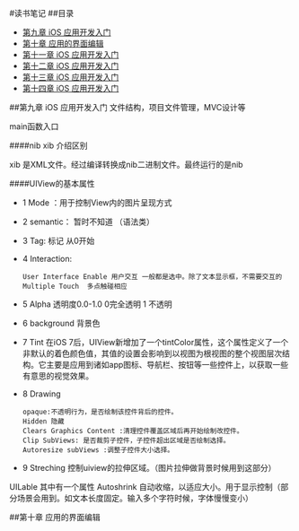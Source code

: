 #读书笔记
##目录
* [第九章 iOS 应用开发入门](#nine_chapter)
* [第十章 应用的界面编辑](#ten_chapter)
* [第十一章 iOS 应用开发入门](#_chapter) 
* [第十二章 iOS 应用开发入门](#nine_chapter) 
* [第十三章 iOS 应用开发入门](#nine_chapter) 
* [第十四章 iOS 应用开发入门](#nine_chapter) 

<b id="nine_chapter"></b>
##第九章 iOS 应用开发入门
文件结构，项目文件管理，MVC设计等

main函数入口

####nib xib 介绍区别

xib 是XML文件。经过编译转换成nib二进制文件。最终运行的是nib

####UIView的基本属性
* 1 Mode ：用于控制View内的图片呈现方式
* 2 semantic：  暂时不知道 （语法类）
* 3 Tag: 标记 从0开始
* 4 Interaction:

      User Interface Enable 用户交互 一般都是选中。除了文本显示框，不需要交互的
      Multiple Touch  多点触碰相应
* 5 Alpha 透明度0.0-1.0   0完全透明 1 不透明
* 6 background 背景色
* 7 Tint  在iOS 7后，UIView新增加了一个tintColor属性，这个属性定义了一个非默认的着色颜色值，其值的设置会影响到以视图为根视图的整个视图层次结构。它主要是应用到诸如app图标、导航栏、按钮等一些控件上，以获取一些有意思的视觉效果。
* 8 Drawing
		
	  opaque:不透明行为，是否绘制该控件背后的控件。
   	  Hidden 隐藏
      Clears Graphics Content :清理控件覆盖区域后再开始绘制改控件。
      Clip SubViews: 是否裁剪子控件，子控件超出区域是否绘制选择。
      Autoresize subViews :调整子控件大小选择。
* 9 Streching 控制uiview的拉伸区域。（图片拉伸做背景时候用到这部分）


UILable 其中有一个属性
Autoshrink  自动收缩，以适应大小。用于显示控制（部分场景会用到。如文本长度固定。输入多个字符时候，字体慢慢变小）

<b id="ten_chapter"></b>
##第十章 应用的界面编辑